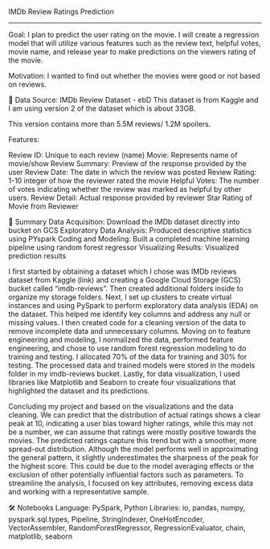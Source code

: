 IMDb Review Ratings Prediction
_______________________________________________________________________________________________________________________________________________________________________________________________________________________________________________________________________________
Goal: I plan to predict the user rating on the movie. I will create a regression model that will utilize various features such as the review text, helpful votes, movie name, and release year to make predictions on the viewers rating of the movie.

Motivation: I wanted to find out whether the movies were good or not based on reviews.

🔎 Data Source: IMDb Review Dataset - ebD
This dataset is from Kaggle and I am using version 2 of the dataset which is about 33GB.

This version contains more than 5.5M reviews/ 1.2M spoilers.

Features:

Review ID: Unique to each review (name)
Movie: Represents name of movie/show
Review Summary: Preview of the response provided by the user
Review Date: The date in which the review was posted
Review Rating: 1-10 integer of how the reviewer rated the movie
Helpful Votes: The number of votes indicating whether the review was marked as helpful by other users.
Review Detail: Actual response provided by reviewer
Star Rating of Movie from Reviewer

📖 Summary
Data Acquisition: Download the IMDb dataset directly into bucket on GCS
Exploratory Data Analysis: Produced descriptive statistics using PYspark
Coding and Modeling: Built a completed machine learning pipeline using random forest regressor
Visualizing Results: Visualized prediction results

I first started by obtaining a dataset which I chose was IMDb reviews dataset from Kaggle (link) and creating a Google Cloud Storage (GCS) bucket called “imdb-reviews”. Then created additional folders inside to organize my storage folders. Next, I set up clusters to create virtual instances and using PySpark to perform exploratory data analysis (EDA) on the dataset. This helped me identify key columns and address any null or missing values. I then created code for a cleaning version of the data to remove incomplete data and unnecessary columns. Moving on to feature engineering and modeling, I normalized the data, performed feature engineering, and  chose to use random forest regression modeling to do training and testing. I allocated 70% of the data for training and 30% for testing. The processed data and trained models were stored in the models folder in my imdb-reviews bucket. Lastly, for data visualization, I used libraries like Matplotlib and Seaborn to create four visualizations that highlighted the dataset and its predictions.

Concluding my project and based on the visualizations and the data cleaning. We can predict that the distribution of actual ratings shows a clear peak at 10, indicating a user bias toward higher ratings, while this may not be a number, we can assume that ratings were mostly positive towards the movies. The predicted ratings capture this trend but with a smoother, more spread-out distribution. Although the model performs well in approximating the general pattern, it slightly underestimates the sharpness of the peak for the highest score. This could be due to the model averaging effects or the exclusion of other potentially influential factors such as parameters. To streamline the analysis, I focused on key attributes, removing excess data and working with a representative sample.


🛠️ Notebooks
Language: PySpark, Python
Libraries: io, pandas, numpy, pyspark.sql.types, Pipeline, StringIndexer, OneHotEncoder, VectorAssembler, RandomForestRegressor, RegressionEvaluator, chain, matplotlib, seaborn
